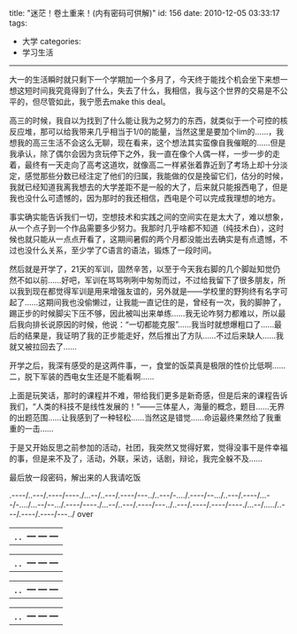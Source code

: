 title: "迷茫！卷土重来！(内有密码可供解)"
id: 156
date: 2010-12-05 03:33:17
tags: 
- 大学
categories: 
- 学习生活
---

大一的生活瞬时就只剩下一个学期加一个多月了，今天终于能找个机会坐下来想一想这短时间我究竟得到了什么，失去了什么，我相信，我与这个世界的交易是不公平的，但尽管如此，我宁愿去make this deal。<!--more-->

高三的时候，我自以为找到了什么能让我为之努力的东西，就类似于一个可控的核反应堆，那可以给我带来几乎相当于1/0的能量，当然这里是要加个lim的……，我想我的高三生活不会这么无聊，现在看来，这个想法其实蛮像自我催眠的……但是我承认，除了偶尔会因为贪玩停下之外，我一直在像个人偶一样，一步一步的走着，最终有一天走向了高考这道坎，就像高二一样紧张着靠近到了考场上却十分淡定，感觉那些分数已经注定了他们的归属，我能做的仅是挽留它们，估分的时候，我就已经知道我离我想去的大学差距不是一般的大了，后来就只能报西电了，但是我也没什么可遗憾的，因为那时的我还相信，西电是个可以完成我理想的地方。

事实确实能告诉我们一切，空想技术和实践之间的空间实在是太大了，难以想象，从一个点子到一个作品需要多少努力。我那时几乎啥都不知道（纯技术白），这时候也就只能从一点点开看了，这期间暑假的两个月都没能出去确实是有点遗憾，不过也没什么关系，至少学了C语言的语法，锻炼了一段时间。

然后就是开学了，21天的军训，固然辛苦，以至于今天我右脚的几个脚趾知觉仍然不如以前……好吧，军训在骂骂咧咧中匆匆而过，不过给我留下了很多朋友，所以我到现在都觉得军训是用来增强友谊的，另外就是——学校里的野狗终有名字可起了……这期间我也没偷懒过，让我能一直记住的是，曾经有一次，我的脚肿了，踢正步的时候脚尖下压不够，因此被叫出来单练……我无论咋努力都难以，所以最后我向排长说原因的时候，他说：“一切都能克服”……我当时就想爆粗口了……最后的结果是，我证明了我的正步能走好，然后推出了方队……不过后来缺人……我就又被拉回去了……

开学之后，我深有感受的是这两件事，一，食堂的饭菜真是极限的性价比低啊……二，脱下军装的西电女生还是不能看啊……

上面是玩笑话，那时的课程并不难，带给我们更多是新奇感，但是后来的课程告诉我们，“人类的科技不是线性发展的！”——三体星人，海量的概念，题目……无界的出题范围……让我感到了一种轻松……当然这是错觉……命运最终果然给了我重重的一击……

于是又开始反思之前参加的活动，社团，我突然又觉得好累，觉得没事干是件幸福的事，但是来不及了，活动，外联，采访，话剧，辩论，我完全躲不及……

最后放一段密码，解出来的人我请吃饭

.----/..---/.----/----./...--/..---/.----/---../..---/-..../.----/--.../..---/.----/...--/-..../...--/--.../.----/----./...--/..---/.----/---../..---/.----/.----/----./...--/...../..---/.----/.----/---../ over
<table>
<tbody>
<tr>
<td>．．━ ━ ━</td>
</tr>
</tbody>
</table>
<table>
<tbody>
<tr>
<td>．．━ ━ ━</td>
</tr>
</tbody>
</table>
<table>
<tbody>
<tr>
<td>．．━ ━ ━</td>
</tr>
</tbody>
</table>
<table>
<tbody>
<tr>
<td>．．━ ━ ━</td>
</tr>
</tbody>
</table>